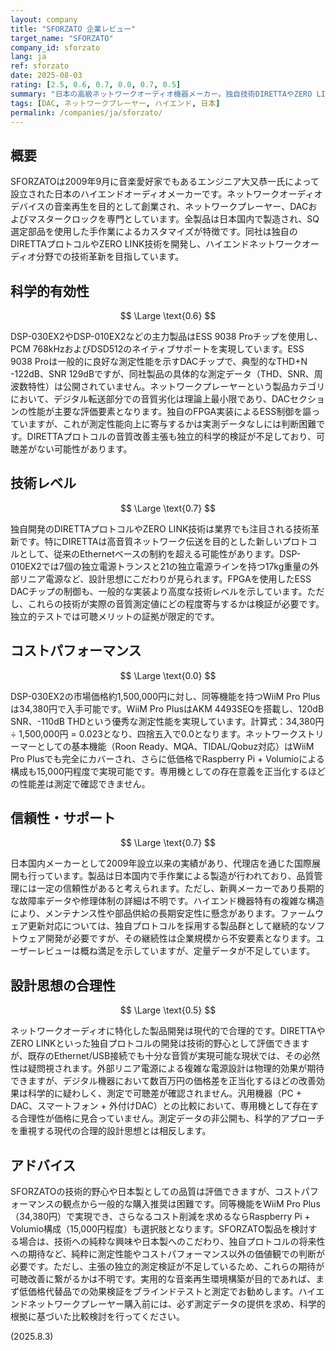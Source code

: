 ```yaml
---
layout: company
title: "SFORZATO 企業レビュー"
target_name: "SFORZATO"
company_id: sforzato
lang: ja
ref: sforzato
date: 2025-08-03
rating: [2.5, 0.6, 0.7, 0.0, 0.7, 0.5]
summary: "日本の高級ネットワークオーディオ機器メーカー。独自技術DIRETTAやZERO LINKを開発するも、コストパフォーマンスに重大な問題があり測定データが不足"
tags: [DAC, ネットワークプレーヤー, ハイエンド, 日本]
permalink: /companies/ja/sforzato/
---
```

## 概要

SFORZATOは2009年9月に音楽愛好家でもあるエンジニア大又恭一氏によって設立された日本のハイエンドオーディオメーカーです。ネットワークオーディオデバイスの音楽再生を目的として創業され、ネットワークプレーヤー、DACおよびマスタークロックを専門としています。全製品は日本国内で製造され、SQ選定部品を使用した手作業によるカスタマイズが特徴です。同社は独自のDIRETTAプロトコルやZERO LINK技術を開発し、ハイエンドネットワークオーディオ分野での技術革新を目指しています。

## 科学的有効性

$$ \Large \text{0.6} $$

DSP-030EX2やDSP-010EX2などの主力製品はESS 9038 Proチップを使用し、PCM 768kHzおよびDSD512のネイティブサポートを実現しています。ESS 9038 Proは一般的に良好な測定性能を示すDACチップで、典型的なTHD+N -122dB、SNR 129dBですが、同社製品の具体的な測定データ（THD、SNR、周波数特性）は公開されていません。ネットワークプレーヤーという製品カテゴリにおいて、デジタル転送部分での音質劣化は理論上最小限であり、DACセクションの性能が主要な評価要素となります。独自のFPGA実装によるESS制御を謳っていますが、これが測定性能向上に寄与するかは実測データなしには判断困難です。DIRETTAプロトコルの音質改善主張も独立的科学的検証が不足しており、可聴差がない可能性があります。

## 技術レベル

$$ \Large \text{0.7} $$

独自開発のDIRETTAプロトコルやZERO LINK技術は業界でも注目される技術革新です。特にDIRETTAは高音質ネットワーク伝送を目的とした新しいプロトコルとして、従来のEthernetベースの制約を超える可能性があります。DSP-010EX2では7個の独立電源トランスと21の独立電源ラインを持つ17kg重量の外部リニア電源など、設計思想にこだわりが見られます。FPGAを使用したESS DACチップの制御も、一般的な実装より高度な技術レベルを示しています。ただし、これらの技術が実際の音質測定値にどの程度寄与するかは検証が必要です。独立的テストでは可聴メリットの証拠が限定的です。

## コストパフォーマンス

$$ \Large \text{0.0} $$

DSP-030EX2の市場価格約1,500,000円に対し、同等機能を持つWiiM Pro Plusは34,380円で入手可能です。WiiM Pro PlusはAKM 4493SEQを搭載し、120dB SNR、-110dB THDという優秀な測定性能を実現しています。計算式：34,380円 ÷ 1,500,000円 = 0.023となり、四捨五入で0.0となります。ネットワークストリーマーとしての基本機能（Roon Ready、MQA、TIDAL/Qobuz対応）はWiiM Pro Plusでも完全にカバーされ、さらに低価格でRaspberry Pi + Volumioによる構成も15,000円程度で実現可能です。専用機としての存在意義を正当化するほどの性能差は測定で確認できません。

## 信頼性・サポート

$$ \Large \text{0.7} $$

日本国内メーカーとして2009年設立以来の実績があり、代理店を通じた国際展開も行っています。製品は日本国内で手作業による製造が行われており、品質管理には一定の信頼性があると考えられます。ただし、新興メーカーであり長期的な故障率データや修理体制の詳細は不明です。ハイエンド機器特有の複雑な構造により、メンテナンス性や部品供給の長期安定性に懸念があります。ファームウェア更新対応については、独自プロトコルを採用する製品群として継続的なソフトウェア開発が必要ですが、その継続性は企業規模から不安要素となります。ユーザーレビューは概ね満足を示していますが、定量データが不足しています。

## 設計思想の合理性

$$ \Large \text{0.5} $$

ネットワークオーディオに特化した製品開発は現代的で合理的です。DIRETTAやZERO LINKといった独自プロトコルの開発は技術的野心として評価できますが、既存のEthernet/USB接続でも十分な音質が実現可能な現状では、その必然性は疑問視されます。外部リニア電源による複雑な電源設計は物理的効果が期待できますが、デジタル機器において数百万円の価格差を正当化するほどの改善効果は科学的に疑わしく、測定で可聴差が確認されません。汎用機器（PC + DAC、スマートフォン + 外付けDAC）との比較において、専用機として存在する合理性が価格に見合っていません。測定データの非公開も、科学的アプローチを重視する現代の合理的設計思想とは相反します。

## アドバイス

SFORZATOの技術的野心や日本製としての品質は評価できますが、コストパフォーマンスの観点から一般的な購入推奨は困難です。同等機能をWiiM Pro Plus（34,380円）で実現でき、さらなるコスト削減を求めるならRaspberry Pi + Volumio構成（15,000円程度）も選択肢となります。SFORZATO製品を検討する場合は、技術への純粋な興味や日本製へのこだわり、独自プロトコルの将来性への期待など、純粋に測定性能やコストパフォーマンス以外の価値観での判断が必要です。ただし、主張の独立的測定検証が不足しているため、これらの期待が可聴改善に繋がるかは不明です。実用的な音楽再生環境構築が目的であれば、まず低価格代替品での効果検証をブラインドテストと測定でお勧めします。ハイエンドネットワークプレーヤー購入前には、必ず測定データの提供を求め、科学的根拠に基づいた比較検討を行ってください。

(2025.8.3)
